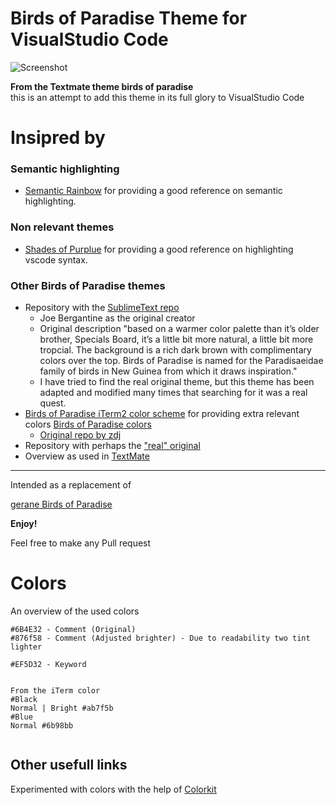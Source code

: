 Birds of Paradise Theme for VisualStudio Code
==
![Screenshot](https://media.giphy.com/media/akpenTOAzoOjFGnlWn/giphy.gif)

**From the Textmate theme birds of paradise**  
this is an attempt to add this theme in its full glory to VisualStudio Code

Insipred by
==

### Semantic highlighting

- [Semantic Rainbow](https://github.com/Thertzlor/semantic-rainbow/) for providing a good reference on semantic highlighting.

### Non relevant themes

- [Shades of Purplue](https://github.com/ahmadawais/shades-of-purple-vscode) for providing a good reference on highlighting vscode syntax.

### Other Birds of Paradise themes

- Repository with the [SublimeText repo](https://github.com/Colorsublime)
    - Joe Bergantine as the original creator
    - Original description "based on a warmer color palette than it’s older brother, Specials Board, it’s a little bit more natural, a little bit more tropcial. The background is a rich dark brown with complimentary colors over the top. Birds of Paradise is named for the Paradisaeidae family of birds in New Guinea from which it draws inspiration."
    - I have tried to find the real original theme, but this theme has been adapted and modified many times that searching for it was a real quest. 
- [Birds of Paradise iTerm2 color scheme](https://github.com/mbadolato/iTerm2-Color-Schemes) for providing extra relevant colors [Birds of Paradise colors](https://raw.githubusercontent.com/mbadolato/iTerm2-Color-Schemes/master/schemes/BirdsOfParadise.itermcolors)
   - [Original repo by zdj](https://github.com/zdj/themes/tree/master/iterm2)
- Repository with perhaps the ["real" original](https://github.com/filmgirl/TextMate-Themes)
- Overview as used in [TextMate](http://inkdeep.github.io/TextMate-Themes/#birds_of_paradise)

--- 

Intended as a replacement of

[gerane Birds of Paradise](https://github.com/gerane/VSCodeThemes/tree/master/gerane.Theme-Birds_of_Paradise)


**Enjoy!**

Feel free to make any Pull request

# Colors 
An overview of the used colors
```
#6B4E32 - Comment (Original)
#876f58 - Comment (Adjusted brighter) - Due to readability two tint lighter

#EF5D32 - Keyword


From the iTerm color 
#Black
Normal | Bright #ab7f5b
#Blue 
Normal #6b98bb


```

## Other usefull links
Experimented with colors with the help of [Colorkit](https://colorkit.co)